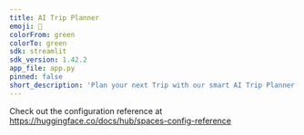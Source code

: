 ```yaml
---
title: AI Trip Planner
emoji: 🐨
colorFrom: green
colorTo: green
sdk: streamlit
sdk_version: 1.42.2
app_file: app.py
pinned: false
short_description: 'Plan your next Trip with our smart AI Trip Planner. '
---
```


Check out the configuration reference at https://huggingface.co/docs/hub/spaces-config-reference
